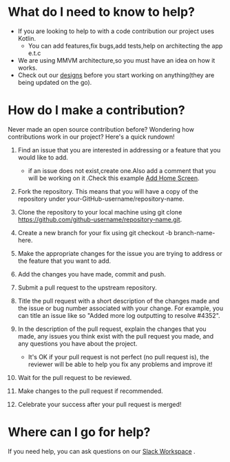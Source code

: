 # What do I need to know to help?

- If you are looking to help to with a code contribution our project uses Kotlin. 
   - You can add features,fix bugs,add tests,help on architecting the app e.t.c
- We are using MMVM architecture,so you must have an idea on how it works.
- Check out our [designs](https://www.figma.com/file/pTMEu96evnfbJuU1kq6x7S/DevStories?node-id=0%3A1) before you start working on anything(they are being updated on the go).

# How do I make a contribution?

Never made an open source contribution before? Wondering how contributions work in our project? Here's a quick rundown!

1. Find an issue that you are interested in addressing or a feature that you would like to add.
   - if an issue does not exist,create one.Also add a comment that you will be working on it .Check this example [Add Home Screen](https://github.com/kibettheophilus/DevStories-Africa/issues/3).
    
2. Fork the repository. This means that you will have a copy of the repository under your-GitHub-username/repository-name.
3. Clone the repository to your local machine using git clone https://github.com/github-username/repository-name.git.
4. Create a new branch for your fix using git checkout -b branch-name-here.
5. Make the appropriate changes for the issue you are trying to address or the feature that you want to add.
6. Add the changes you have made, commit and push.
7. Submit a pull request to the upstream repository.
8. Title the pull request with a short description of the changes made and the issue or bug number associated with your change. For example, you can title an issue like so "Added more log outputting to resolve #4352".
9. In the description of the pull request, explain the changes that you made, any issues you think exist with the pull request you made, and any questions you have about the project.
     - It's OK if your pull request is not perfect (no pull request is), the reviewer will be able to help you fix any problems and improve it!
10. Wait for the pull request to be reviewed.
11. Make changes to the pull request if recommended.
12. Celebrate your success after your pull request is merged!

# Where can I go for help?

If you need help, you can ask questions on our [Slack Workspace](https://join.slack.com/t/devstoriesafrica/shared_invite/zt-wjw8sf9d-99zffpJhwGGu7dmHpmpDUA) .

